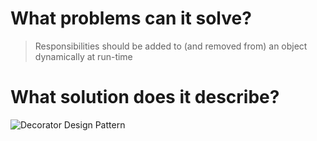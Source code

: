 # What problems can it solve? #

> Responsibilities should be added to (and removed from) an object dynamically at run-time

# What solution does it describe? #




![Decorator Design Pattern](https://refactoring.guru/images/patterns/content/decorator/decorator-comic-1.png)